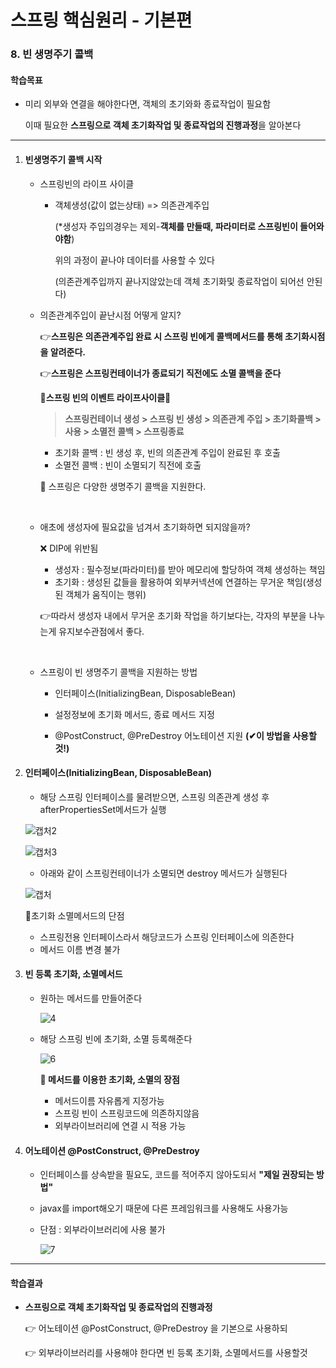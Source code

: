 # 스프링 핵심원리 - 기본편

### 8.  빈 생명주기 콜백 

#### 학습목표

- 미리 외부와 연결을 해야한다면, 객체의 초기와화 종료작업이 필요함

  이때 필요한 **스프링으로 객체 초기화작업 및 종료작업의 진행과정**을 알아본다


------

1. #### 빈생명주기 콜백 시작

   - 스프링빈의 라이프 사이클

     - 객체생성(값이 없는상태) => 의존관계주입 

       (*생성자 주입의경우는 제외-**객체를 만들때, 파라미터로 스프링빈이 들어와야함**)

       위의 과정이 끝나야 데이터를 사용할 수 있다

       (의존관계주입까지 끝나지않았는데 객체 초기화및 종료작업이 되어선 안된다)

       

   - 의존관계주입이 끝난시점 어떻게 알지?

     👉**스프링은 의존관계주입 완료 시 스프링 빈에게 콜백메서드를 통해 초기화시점을 알려준다.**

     👉**스프링은 스프링컨테이너가 종료되기 직전에도 소멸 콜백을 준다**

     

     **🔰스프링 빈의 이벤트 라이프사이클🔰**

     > **스프링컨테이너 생성 > 스프링 빈 생성 > 의존관계 주입 > 초기화콜백 > 사용 > 소멸전 콜백 > 스프링종료**

     - 초기화 콜백 : 빈 생성 후, 빈의 의존관계 주입이 완료된 후 호출
     - 소멸전 콜백 : 빈이 소멸되기 직전에 호출

     📌 스프링은 다양한 생명주기 콜백을 지원한다.

     <br>

   - 애초에 생성자에 필요값을 넘겨서 초기화하면 되지않을까?

     ❌ DIP에 위반됨 

      - 생성자 : 필수정보(파라미터)를 받아 메모리에 할당하여 객체 생성하는 책임
      - 초기화 : 생성된 값들을 활용하여 외부커넥션에 연결하는 무거운 책임(생성된 객체가 움직이는 행위)

     👉따라서 생성자 내에서 무거운 초기화 작업을 하기보다는, 각자의 부분을 나누는게 유지보수관점에서 좋다.

     <br> 

   - 스프링이 빈 생명주기 콜백을 지원하는 방법

     - 인터페이스(InitializingBean, DisposableBean)

     - 설정정보에 초기화 메서드, 종료 메서드 지정

     - @PostConstruct, @PreDestroy 어노테이션 지원 **(✔이 방법을 사용할 것!)**

       


2. #### 인터페이스(InitializingBean, DisposableBean)

   - 해당 스프링 인터페이스를 물려받으면, 스프링 의존관계 생성 후 afterPropertiesSet메서드가 실행

   ![캡처2](https://user-images.githubusercontent.com/68681443/128461952-cbb80b6b-d512-47c7-ba97-49e2dc0891bc.PNG)

   ![캡처3](https://user-images.githubusercontent.com/68681443/128461955-fdf2f60b-5afe-4914-9f90-954ec54af5af.PNG)

   - 아래와 같이 스프링컨테이너가 소멸되면 destroy 메서드가 실행된다

   ![캡처](https://user-images.githubusercontent.com/68681443/128461728-dd65de12-d0ca-48bb-ad6f-9fc86c68cd63.PNG)

   📌초기화 소멸메서드의 단점

    - 스프링전용 인터페이스라서 해당코드가 스프링 인터페이스에 의존한다
    - 메서드 이름 변경 불가

   

3. #### 빈 등록 초기화, 소멸메서드

   - 원하는 메서드를 만들어준다

     ![4](https://user-images.githubusercontent.com/68681443/128463804-893a5f08-f310-4a31-b4c3-99ff763e0343.PNG)

   - 해당 스프링 빈에 초기화, 소멸 등록해준다

     ![6](https://user-images.githubusercontent.com/68681443/128463807-52f1cf13-5c67-4f63-9440-d84fe895ddc3.png)

     

     **📌 메서드를 이용한 초기화, 소멸의 장점**

     - 메서드이름 자유롭게 지정가능
     - 스프링 빈이 스프링코드에 의존하지않음
     - 외부라이브러리에 연결 시 적용 가능

   

4. #### 어노테이션 @PostConstruct, @PreDestroy  

   - 인터페이스를 상속받을 필요도, 코드를 적어주지 않아도되서 **"제일 권장되는 방법"**

   - javax를 import해오기 때문에 다른 프레임워크를 사용해도 사용가능

   - 단점 : 외부라이브러리에 사용 불가

     ![7](https://user-images.githubusercontent.com/68681443/128464828-62df2868-2830-40e5-aec1-9652582e6c1c.png)



------

#### 학습결과

- **스프링으로 객체 초기화작업 및 종료작업의 진행과정**

  👉 어노테이션 @PostConstruct, @PreDestroy  을 기본으로 사용하되

  👉 외부라이브러리를 사용해야 한다면 빈 등록 초기화, 소멸메서드를 사용할것

